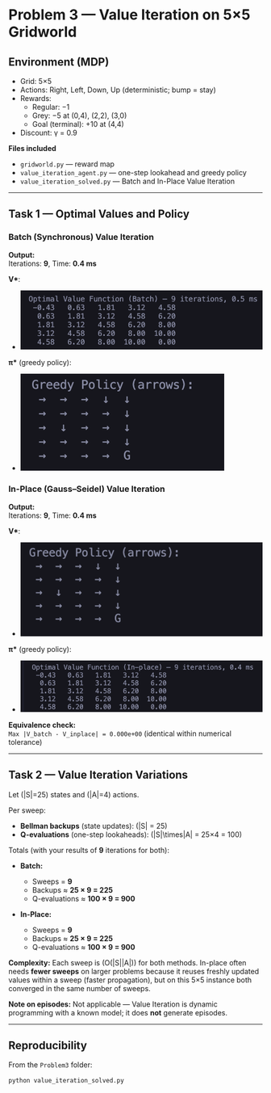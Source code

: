 # Problem 3 — Value Iteration on 5×5 Gridworld

## Environment (MDP)

- Grid: 5×5
- Actions: Right, Left, Down, Up (deterministic; bump = stay)
- Rewards:
  - Regular: −1
  - Grey: −5 at (0,4), (2,2), (3,0)
  - Goal (terminal): +10 at (4,4)
- Discount: γ = 0.9

**Files included**

- `gridworld.py` — reward map
- `value_iteration_agent.py` — one-step lookahead and greedy policy
- `value_iteration_solved.py` — Batch and In-Place Value Iteration

---

## Task 1 — Optimal Values and Policy

### Batch (Synchronous) Value Iteration

**Output:**  
Iterations: **9**, Time: **0.4 ms**

**V\***:

- ![Optimal_value_function_batch](./screenshots/Optimal_batch.png)

**π\*** (greedy policy):

- ![greedy_policy_batch](./screenshots/Greedy_Policy_batch.png)

### In-Place (Gauss–Seidel) Value Iteration

**Output:**  
Iterations: **9**, Time: **0.4 ms**

**V\***:

- ![Optimal_value_function_batch](./screenshots/Greedy_Policy_inplace.png)

**π\*** (greedy policy):

- ![greedy_policy_batch](./screenshots/Optimal_inplace.png)

**Equivalence check:**  
`Max |V_batch - V_inplace| = 0.000e+00` (identical within numerical tolerance)

---

## Task 2 — Value Iteration Variations

Let \(|S|=25\) states and \(|A|=4\) actions.

Per sweep:

- **Bellman backups** (state updates): \(|S| = 25\)
- **Q-evaluations** (one-step lookaheads): \(|S|\times|A| = 25×4 = 100\)

Totals (with your results of **9** iterations for both):

- **Batch:**

  - Sweeps = **9**
  - Backups ≈ **25 × 9 = 225**
  - Q-evaluations ≈ **100 × 9 = 900**

- **In-Place:**
  - Sweeps = **9**
  - Backups ≈ **25 × 9 = 225**
  - Q-evaluations ≈ **100 × 9 = 900**

**Complexity:** Each sweep is \(O(|S||A|)\) for both methods. In-place often needs **fewer sweeps** on larger problems because it reuses freshly updated values within a sweep (faster propagation), but on this 5×5 instance both converged in the same number of sweeps.

**Note on episodes:** Not applicable — Value Iteration is dynamic programming with a known model; it does **not** generate episodes.

---

## Reproducibility

From the `Problem3` folder:

```bash
python value_iteration_solved.py
```
